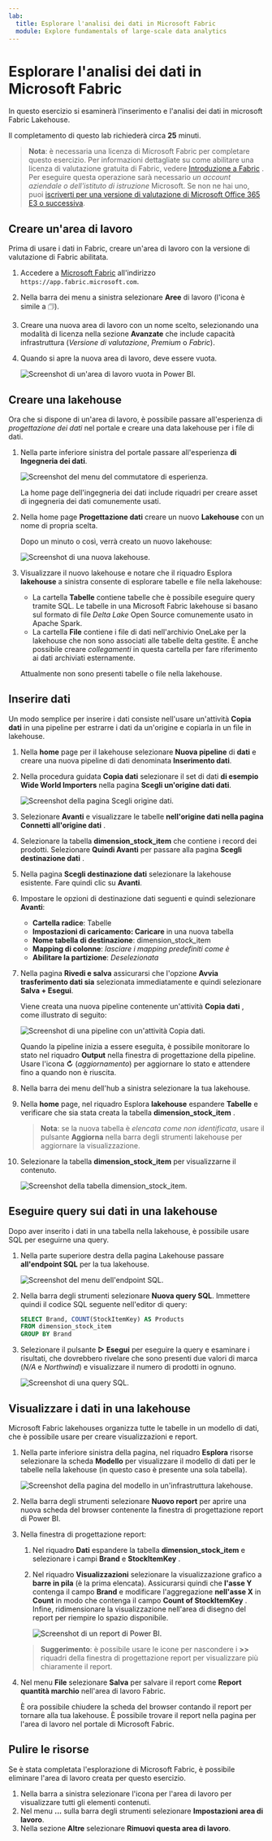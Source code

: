 ```yaml
---
lab:
  title: Esplorare l'analisi dei dati in Microsoft Fabric
  module: Explore fundamentals of large-scale data analytics
---
```


# Esplorare l'analisi dei dati in Microsoft Fabric

In questo esercizio si esaminerà l'inserimento e l'analisi dei dati in microsoft Fabric Lakehouse.

Il completamento di questo lab richiederà circa **25** minuti.

> **Nota**: è necessaria una licenza di Microsoft Fabric per completare questo esercizio. Per informazioni dettagliate su come abilitare una licenza di valutazione gratuita di Fabric, vedere [Introduzione a Fabric](https://learn.microsoft.com/fabric/get-started/fabric-trial) . Per eseguire questa operazione sarà necessario *un account* *aziendale o dell'istituto di istruzione* Microsoft. Se non ne hai uno, puoi [iscriverti per una versione di valutazione di Microsoft Office 365 E3 o successiva](https://www.microsoft.com/microsoft-365/business/compare-more-office-365-for-business-plans).

## Creare un'area di lavoro

Prima di usare i dati in Fabric, creare un'area di lavoro con la versione di valutazione di Fabric abilitata.

1. Accedere a [Microsoft Fabric](https://app.fabric.microsoft.com) all'indirizzo `https://app.fabric.microsoft.com`.
2. Nella barra dei menu a sinistra selezionare **Aree** di lavoro (l'icona è simile a &#128455;).
3. Creare una nuova area di lavoro con un nome scelto, selezionando una modalità di licenza nella sezione **Avanzate** che include capacità infrastruttura (*Versione di valutazione*, *Premium* o *Fabric*).
4. Quando si apre la nuova area di lavoro, deve essere vuota.

    ![Screenshot di un'area di lavoro vuota in Power BI.](./images/new-workspace.png)

## Creare una lakehouse

Ora che si dispone di un'area di lavoro, è possibile passare all'esperienza di *progettazione dei dati* nel portale e creare una data lakehouse per i file di dati.

1. Nella parte inferiore sinistra del portale passare all'esperienza **di Ingegneria dei dati**.

    ![Screenshot del menu del commutatore di esperienza.](./images/fabric-switcher.png)

    La home page dell'ingegneria dei dati include riquadri per creare asset di ingegneria dei dati comunemente usati.

2. Nella home page **Progettazione dati** creare un nuovo **Lakehouse** con un nome di propria scelta.

    Dopo un minuto o così, verrà creato un nuovo lakehouse:

    ![Screenshot di una nuova lakehouse.](./images/new-lakehouse.png)

3. Visualizzare il nuovo lakehouse e notare che il riquadro Esplora **lakehouse** a sinistra consente di esplorare tabelle e file nella lakehouse:
    - La cartella **Tabelle** contiene tabelle che è possibile eseguire query tramite SQL. Le tabelle in una Microsoft Fabric lakehouse si basano sul formato di file *Delta Lake* Open Source comunemente usato in Apache Spark.
    - La cartella **File** contiene i file di dati nell'archivio OneLake per la lakehouse che non sono associati alle tabelle delta gestite. È anche possibile creare *collegamenti* in questa cartella per fare riferimento ai dati archiviati esternamente.

    Attualmente non sono presenti tabelle o file nella lakehouse.

## Inserire dati

Un modo semplice per inserire i dati consiste nell'usare un'attività **Copia dati** in una pipeline per estrarre i dati da un'origine e copiarla in un file in lakehouse.

1. Nella **home** page per il lakehouse selezionare **Nuova pipeline** di **dati** e creare una nuova pipeline di dati denominata **Inserimento dati**.
1. Nella procedura guidata **Copia dati** selezionare il set di dati **di esempio Wide World Importers** nella pagina **Scegli un'origine dati dati**.

    ![Screenshot della pagina Scegli origine dati.](./images/choose-data-source.png)

1. Selezionare **Avanti** e visualizzare le tabelle **nell'origine dati nella pagina Connetti all'origine dati** .
1. Selezionare la tabella **dimension_stock_item** che contiene i record dei prodotti. Selezionare **Quindi Avanti** per passare alla pagina **Scegli destinazione dati** .
1. Nella pagina **Scegli destinazione dati** selezionare la lakehouse esistente. Fare quindi clic su **Avanti**.
1. Impostare le opzioni di destinazione dati seguenti e quindi selezionare **Avanti**:
    - **Cartella radice**: Tabelle
    - **Impostazioni di caricamento: Caricare** in una nuova tabella
    - **Nome tabella di destinazione**: dimension_stock_item
    - **Mapping di colonne**: *lasciare i mapping predefiniti come è*
    - **Abilitare la partizione**: *Deselezionata*
1. Nella pagina **Rivedi e salva** assicurarsi che l'opzione **Avvia trasferimento dati sia** selezionata immediatamente e quindi selezionare **Salva + Esegui**.

    Viene creata una nuova pipeline contenente un'attività **Copia dati** , come illustrato di seguito:

    ![Screenshot di una pipeline con un'attività Copia dati.](./images/copy-data-pipeline.png)

    Quando la pipeline inizia a essere eseguita, è possibile monitorare lo stato nel riquadro **Output** nella finestra di progettazione della pipeline. Usare l'icona **&#8635;** (*aggiornamento*) per aggiornare lo stato e attendere fino a quando non è riuscita.

1. Nella barra dei menu dell'hub a sinistra selezionare la tua lakehouse.
1. Nella **home** page, nel riquadro Esplora **lakehouse** espandere **Tabelle** e verificare che sia stata creata la tabella **dimension_stock_item** .

    > **Nota**: se la nuova tabella è *elencata come non identificata*, usare il pulsante **Aggiorna** nella barra degli strumenti lakehouse per aggiornare la visualizzazione.

1. Selezionare la tabella **dimension_stock_item** per visualizzarne il contenuto.

    ![Screenshot della tabella dimension_stock_item.](./images/dimProduct.png)

## Eseguire query sui dati in una lakehouse

Dopo aver inserito i dati in una tabella nella lakehouse, è possibile usare SQL per eseguirne una query.

1. Nella parte superiore destra della pagina Lakehouse passare **all'endpoint SQL** per la tua lakehouse.

    ![Screenshot del menu dell'endpoint SQL.](./images/endpoint-switcher.png)

1. Nella barra degli strumenti selezionare **Nuova query SQL**. Immettere quindi il codice SQL seguente nell'editor di query:

    ```sql
    SELECT Brand, COUNT(StockItemKey) AS Products
    FROM dimension_stock_item
    GROUP BY Brand
    ```

1. Selezionare il pulsante **&#9655; Esegui** per eseguire la query e esaminare i risultati, che dovrebbero rivelare che sono presenti due valori di marca (*N/A* e *Northwind*) e visualizzare il numero di prodotti in ognuno.

    ![Screenshot di una query SQL.](./images/sql-query.png)

## Visualizzare i dati in una lakehouse

Microsoft Fabric lakehouses organizza tutte le tabelle in un modello di dati, che è possibile usare per creare visualizzazioni e report.

1. Nella parte inferiore sinistra della pagina, nel riquadro **Esplora** risorse selezionare la scheda **Modello** per visualizzare il modello di dati per le tabelle nella lakehouse (in questo caso è presente una sola tabella).

    ![Screenshot della pagina del modello in un'infrastruttura lakehouse.](./images/fabric-model.png)

1. Nella barra degli strumenti selezionare **Nuovo report** per aprire una nuova scheda del browser contenente la finestra di progettazione report di Power BI.
1. Nella finestra di progettazione report:
    1. Nel riquadro **Dati** espandere la tabella **dimension_stock_item** e selezionare i campi **Brand** e **StockItemKey** .
    1. Nel riquadro **Visualizzazioni** selezionare la visualizzazione grafico a **barre in pila** (è la prima elencata). Assicurarsi quindi che **l'asse Y** contenga il campo **Brand** e modificare l'aggregazione **nell'asse X** in **Count** in modo che contenga il campo **Count of StockItemKey** . Infine, ridimensionare la visualizzazione nell'area di disegno del report per riempire lo spazio disponibile.

        ![Screenshot di un report di Power BI.](./images/fabric-report.png)

    > **Suggerimento**: è possibile usare le icone per nascondere i **>>** riquadri della finestra di progettazione report per visualizzare più chiaramente il report.

1. Nel menu **File** selezionare **Salva** per salvare il report come **Report quantità marchio** nell'area di lavoro Fabric.

    È ora possibile chiudere la scheda del browser contando il report per tornare alla tua lakehouse. È possibile trovare il report nella pagina per l'area di lavoro nel portale di Microsoft Fabric.

## Pulire le risorse

Se è stata completata l'esplorazione di Microsoft Fabric, è possibile eliminare l'area di lavoro creata per questo esercizio.

1. Nella barra a sinistra selezionare l'icona per l'area di lavoro per visualizzare tutti gli elementi contenuti.
2. Nel menu **...** sulla barra degli strumenti selezionare **Impostazioni area di lavoro**.
3. Nella sezione **Altre** selezionare **Rimuovi questa area di lavoro**.
